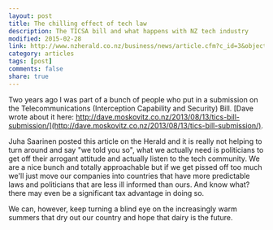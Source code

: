 ```yaml
---
layout: post
title: The chilling effect of tech law
description: The TICSA bill and what happens with NZ tech industry
modified: 2015-02-28
link: http://www.nzherald.co.nz/business/news/article.cfm?c_id=3&objectid=11409067
category: articles
tags: [post]
comments: false
share: true
---
```


Two years ago I was part of a bunch of people who put in a submission on
the Telecommunications (Interception Capability and Security) Bill. [Dave
wrote about it here: http://dave.moskovitz.co.nz/2013/08/13/tics-bill-submission/](http://dave.moskovitz.co.nz/2013/08/13/tics-bill-submission/).

Juha Saarinen posted this article on the Herald and it is really not
helping to turn around and say "we told you so", what we actually need
is politicians to get off their arrogant attitude and actually listen to
the tech community. We are a nice bunch and totally approachable but if
we get pissed off too much we'll just move our companies into countries
that have more predictable laws and politicians that are less
ill informed than ours. And know what? there may even be a significant
tax advantage in doing so.

We can, however, keep turning a blind eye on the increasingly warm
summers that dry out our country and hope that dairy is the future.
